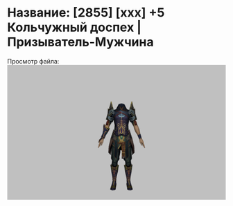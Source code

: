 # Название: [2855] [xxx] +5 Кольчужный доспех | Призыватель-Мужчина

Просмотр файла:
![p080005.png](p080005.png)